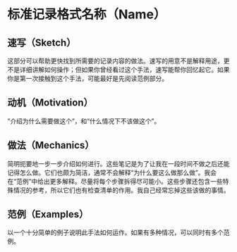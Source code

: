 # 标准记录格式名称（Name）

## 速写（Sketch）

这部分可以帮助更快找到所需要的记录内容的做法。速写的用意不是解释用途，更不是详细讲解如何操作；但如果你曾经看过这个手法，速写能帮你回忆起它。如果你是第一次接触到这个手法，可能最好是先阅读范例部分。

## 动机（Motivation）

”介绍为什么需要做这个”，和“什么情况下不该做这个”。

## 做法（Mechanics）

简明扼要地一步一步介绍如何进行。这些笔记是为了让我在一段时间不做之后还能记得怎么做。它们也颇为简洁，通常不会解释“为什么要这么做那么做”。我会在“范例”中给出更多解释。尽量将每个步骤拆得尽可能小。这些步骤还包含一些特殊情况的参考，所以它们也有检查清单的作用。我自己经常忘掉这些该做的事情。

## 范例（Examples）

以一个十分简单的例子说明此手法如何运作。如果有多种情况，可以同时有多个范例。

